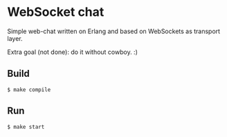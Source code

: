 WebSocket chat
=====
Simple web-chat written on Erlang
and based on WebSockets as transport layer.

Extra goal (not done): do it without cowboy. :)


Build
-----

    $ make compile

Run
---

    $ make start
